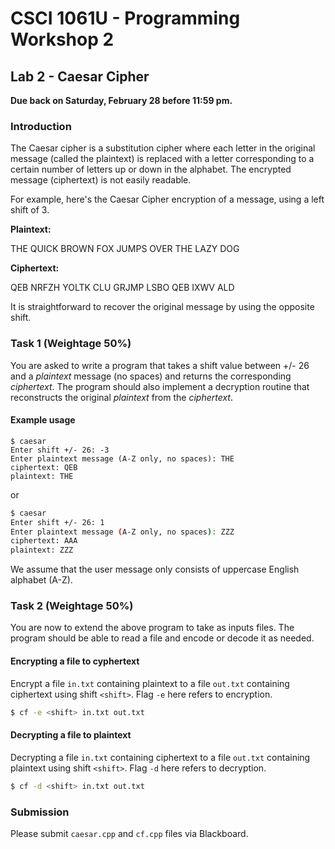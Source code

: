 # CSCI 1061U - Programming Workshop 2

## Lab 2 - Caesar Cipher

**Due back on Saturday, February 28 before 11:59 pm.**

### Introduction

The Caesar cipher is a substitution cipher where each letter in the original message (called the plaintext) is replaced with a letter corresponding to a certain number of letters up or down in the alphabet.  The encrypted message (ciphertext) is not easily readable.

For example, here's the Caesar Cipher encryption of a message, using a left shift of 3.

__Plaintext:__  

THE QUICK BROWN FOX JUMPS OVER THE LAZY DOG

__Ciphertext:__ 

QEB NRFZH YOLTK CLU GRJMP LSBO QEB IXWV ALD

It is straightforward to recover the original message by using the opposite shift.

### Task 1 (Weightage 50%)

You are asked to write a program that takes a shift value between +/- 26 and a _plaintext_ message (no spaces) and returns the corresponding _ciphertext_.  The program should also implement a decryption routine that reconstructs the original _plaintext_ from the _ciphertext_.

#### Example usage

~~~shell
$ caesar
Enter shift +/- 26: -3
Enter plaintext message (A-Z only, no spaces): THE
ciphertext: QEB
plaintext: THE
~~~ 

or

~~~bash
$ caesar
Enter shift +/- 26: 1
Enter plaintext message (A-Z only, no spaces): ZZZ
ciphertext: AAA
plaintext: ZZZ
~~~ 

We assume that the user message only consists of uppercase English alphabet (A-Z).

### Task 2 (Weightage 50%)

You are now to extend the above program to take as inputs files.  The program should be able to read a file and encode or decode it as needed.  

#### Encrypting a file to __cyphertext__

Encrypt a file `in.txt` containing plaintext to a file `out.txt` containing ciphertext using shift `<shift>`.  Flag `-e` here refers to encryption.

~~~bash
$ cf -e <shift> in.txt out.txt
~~~

#### Decrypting a file to __plaintext__

Decrypting a file `in.txt` containing ciphertext to a file `out.txt` containing plaintext using shift `<shift>`.  Flag `-d` here refers to decryption.

~~~bash
$ cf -d <shift> in.txt out.txt 
~~~

### Submission

Please submit `caesar.cpp` and `cf.cpp` files via Blackboard.
